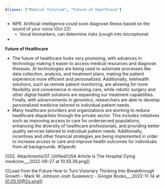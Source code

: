 ```yaml
---
Aliases: ["Medical futurism", "Future of heatlhcare"]
---
```

- NPR: Artificial intelligence could soon diagnose illness based on the sound of your voice (Oct 22)
	- Vocal biomarkers, can determine risks (cough into microphone)
- 


**Future of Healthcare**
- The future of healthcare looks very promising, with advances in technology making it easier to access medical resources and diagnose illnesses. AI technologies are being used to automate processes like data collection, analysis, and treatment plans, making the patient experience more efficient and personalized. Additionally, telehealth solutions, such as remote patient monitoring, are allowing for more flexibility and convenience in receiving care, while robotic surgery and other digital health solutions are expanding our treatment capabilities. Finally, with advancements in genomics, researchers are able to develop personalized medicine tailored to individual patient needs.
- Many healthcare providers and organizations are working to reduce healthcare disparities through the private sector. This includes initiatives such as improving access to care for underserved populations, enhancing the diversity of healthcare professionals, and providing better quality services tailored to individual patient needs. Additionally, incentives and other financial strategies are being implemented in order to increase access to care and improve health outcomes for individuals from all backgrounds.
#OpenAI

![[02. Attachments/07. Unfiled/USA Article Is The Hospital Dying  medicine___2022-09-27 at 10.55.39.png]]

![[Lead from the Future How to Turn Visionary Thinking Into Breakthrough Growth - Mark W. Johnson Josh Suskewicz - Google Books___2022-11-14 at 01.05.10@2x.png]]
